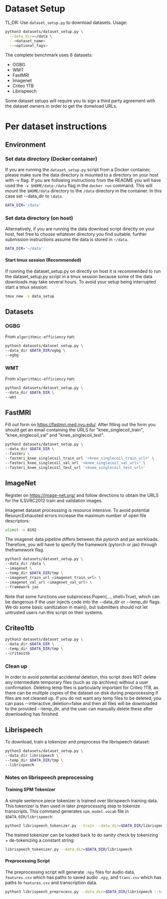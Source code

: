# Dataset Setup
TL;DR: 
Use `dataset_setup.py` to download datasets.
Usage:
```bash
python3 datasets/dataset_setup.py \
  --data_dir=~/data \
  --<dataset_name>
  --<optional_fags>
```
The complete benchmark uses 6 datasets:
- OGBG
- WMT
- FastMRI
- Imagenet 
- Criteo 1TB
- Librispeech


Some dataset setups will require you to sign a third party agreement with the dataset owners in order to get the donwload URLs.

# Per dataset instructions
## Environment

### Set data directory (Docker container)
If you are running the `dataset_setup.py` script from a Docker container, please 
make sure the data directory is mounted to a directory on your host with
-v flag. If you are following instructions from the README you will have used 
the `-v $HOME/data:/data` flag in the `docker run` command. This will mount
the `$HOME/data` directory to the `/data` directory in the container. 
In this case set --data_dir to  `\data`. 
```bash
DATA_DIR='/data'
```
### Set data directory (on host)
Alternatively, if you are running the data download script directly on your host, feel free
to choose whatever directory you find suitable, further submission instructions 
assume the data is stored in `~/data`.
```bash
DATA_DIR='~/data'
```
#### Start tmux session (Recommended)
If running the dataset_setup.py on directly on host it is recommended to run 
the dataset_setup.py script in a tmux session because some of the data downloads may 
take several hours. To avoid your setup being interrupted start a tmux session:
```bash
tmux new -s data_setup
```


## Datasets

### OGBG 
From `algorithmic-efficiency` run:
```bash
python3 datasets/dataset_setup.py \
--data_dir $DATA_DIR/ogbg \
--ogbg
```

### WMT 
From `algorithmic-efficiency` run:
```bash
python3 datasets/dataset_setup.py \
--data_dir $DATA_DIR \
--wmt
```


## FastMRI
Fill out form on https://fastmri.med.nyu.edu/. After filling out the form 
you should get an email containing the URLS for "knee_singlecoil_train",
"knee_singlecoil_val" and "knee_singlecoil_test".  

```bash
python3 datasets/dataset_setup.py \
--data_dir $DATA_DIR \
--fastmri \
--fastmri_knee_singlecoil_train_url '<knee_singlecoil_train_url>' \
--fastmri_knee_singlecoil_val_url '<knee_singlecoil_val_url>' \
--fastmri_knee_singlecoil_test_url '<knee_singlecoil_test_url>'
```

## ImageNet
Register on https://image-net.org/ and follow directions to obtain the 
URLS for the ILSVRC2012 train and validation images.

Imagenet dataset processsing is resource intensive. To avoid potential
ResourcExhausted errors increase the maximum number of open file descriptors:
```bash
ulimit -n 8192
```

The imagenet data pipeline differs between the pytorch and jax workloads. 
Therefore, you will have to specify the framework (pytorch or jax) through theframework flag.

```bash
python3 datasets/dataset_setup.py \ 
--data_dir /data \
--imagenet \
--temp_dir $DATA_DIR/tmp \  
--imagenet_train_url <imagenet_train_url> \
--imagenet_val_url <imagenet_val_url> \
--framework jax

```

Note that some functions use subprocess.Popen(..., shell=True), which can be
dangerous if the user injects code into the --data_dir or --temp_dir flags. We
do some basic sanitization in main(), but submitters should not let untrusted
users run this script on their systems.

## Criteo1tb
```bash
python3 datasets/dataset_setup.py \
--data_dir $DATA_DIR \
--temp_dir $DATA_DIR/tmp \
--criteo1tb 
```

### Clean up 
In order to avoid potential accidental deletion, this script does NOT
delete any intermediate temporary files (such as zip archives) without a user
confirmation. Deleting temp files is particularly important for Criteo 1TB, as
there can be multiple copies of the dataset on disk during preprocessing if
files are not cleaned up. If you do not want any temp files to be deleted, you
can pass --interactive_deletion=false and then all files will be downloaded to
the provided --temp_dir, and the user can manually delete these after
downloading has finished.


## Librispeech
To download, train a tokenizer and preprocess the librispeech dataset:
```bash
python3 datasets/dataset_setup.py \
--data_dir librispeech \
--temp_dir $DATA_DIR/tmp \
--librispeech
```

### Notes on librispeech preprocessing
#### Training SPM Tokenizer
 A simple sentence piece tokenizer is trained over librispeech training
 data. This tokenizer is then used in later preprocessing step to tokenize transcripts.
This command generates `spm_model.vocab` file in `$DATA_DIR/librispeech`:
```bash
python3 librispeech_tokenizer.py --train --data_dir=$DATA_DIR/librispeech
```

The trained tokenizer can be loaded back to do sanity check by tokenizing + de-tokenizing a constant string:
```bash
librispeech_tokenizer.py --data_dir=$DATA_DIR/librispeech
```

#### Preprocessing Script
The preprocessing script will generate `.npy` files for audio data, `features.csv` which has paths to saved audio `.npy`, and `trans.csv` which has paths to `features.csv` and transcription data.

```bash
python3 librispeech_preprocess.py --data_dir=$DATA_DIR/librispeech --tokenizer_vocab_path=$DATA_DIR/librispeech/spm_model.vocab
```



